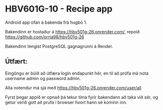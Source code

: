 # HBV601G-10 - Recipe app

Android app ofan á bakenda frá hugbó 1.

Bakendinn er hostaður á https://hbv501g-26.onrender.com/, repoið https://github.com/orria98/hbv501g-26

Bakendinn tengist PostgreSQL gagnagrunni á Render.

## Útfært: 

Eingöngu er búið að útfæra login endapunkt hér, en til að prófa má nota username admin og password admin. 

Alla notendur má sjá með https://hbv501g-26.onrender.com/user/all

Fyrst þegar appið er opnað þá tekur tíma fyrir bakendann að taka við sér, og getur verið gott að prufa í browser hvort hann sé kominn inn.
